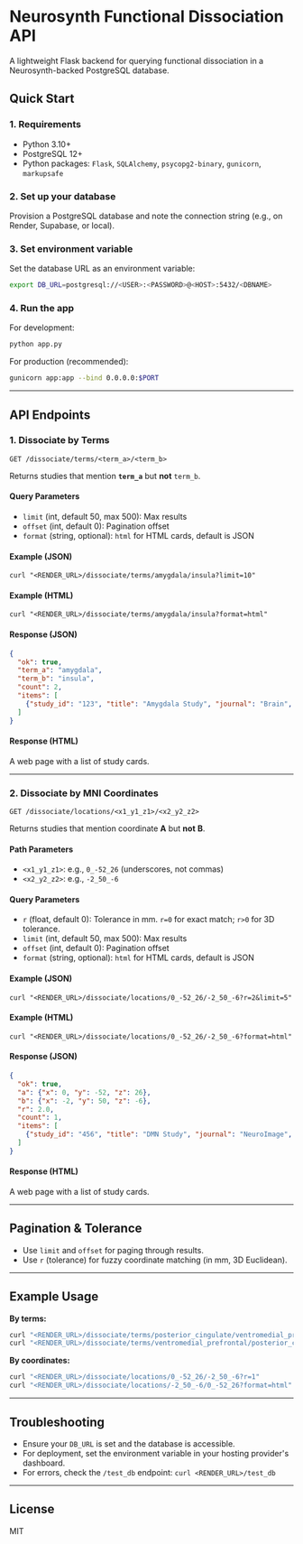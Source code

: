 # Neurosynth Functional Dissociation API

A lightweight Flask backend for querying functional dissociation in a Neurosynth-backed PostgreSQL database.

## Quick Start

### 1. Requirements
- Python 3.10+
- PostgreSQL 12+
- Python packages: `Flask`, `SQLAlchemy`, `psycopg2-binary`, `gunicorn`, `markupsafe`

### 2. Set up your database
Provision a PostgreSQL database and note the connection string (e.g., on Render, Supabase, or local).

### 3. Set environment variable
Set the database URL as an environment variable:

```bash
export DB_URL=postgresql://<USER>:<PASSWORD>@<HOST>:5432/<DBNAME>
```

### 4. Run the app

For development:
```bash
python app.py
```

For production (recommended):
```bash
gunicorn app:app --bind 0.0.0.0:$PORT
```

---

## API Endpoints

### 1. Dissociate by Terms

```
GET /dissociate/terms/<term_a>/<term_b>
```

Returns studies that mention **`term_a`** but **not** `term_b`.

#### Query Parameters
- `limit` (int, default 50, max 500): Max results
- `offset` (int, default 0): Pagination offset
- `format` (string, optional): `html` for HTML cards, default is JSON

#### Example (JSON)
```
curl "<RENDER_URL>/dissociate/terms/amygdala/insula?limit=10"
```

#### Example (HTML)
```
curl "<RENDER_URL>/dissociate/terms/amygdala/insula?format=html"
```

#### Response (JSON)
```json
{
  "ok": true,
  "term_a": "amygdala",
  "term_b": "insula",
  "count": 2,
  "items": [
    {"study_id": "123", "title": "Amygdala Study", "journal": "Brain", "year": 2018, "weight_a": 0.57}
  ]
}
```

#### Response (HTML)
A web page with a list of study cards.

---

### 2. Dissociate by MNI Coordinates

```
GET /dissociate/locations/<x1_y1_z1>/<x2_y2_z2>
```

Returns studies that mention coordinate **A** but **not** **B**.

#### Path Parameters
- `<x1_y1_z1>`: e.g., `0_-52_26` (underscores, not commas)
- `<x2_y2_z2>`: e.g., `-2_50_-6`

#### Query Parameters
- `r` (float, default 0): Tolerance in mm. `r=0` for exact match; `r>0` for 3D tolerance.
- `limit` (int, default 50, max 500): Max results
- `offset` (int, default 0): Pagination offset
- `format` (string, optional): `html` for HTML cards, default is JSON

#### Example (JSON)
```
curl "<RENDER_URL>/dissociate/locations/0_-52_26/-2_50_-6?r=2&limit=5"
```

#### Example (HTML)
```
curl "<RENDER_URL>/dissociate/locations/0_-52_26/-2_50_-6?format=html"
```

#### Response (JSON)
```json
{
  "ok": true,
  "a": {"x": 0, "y": -52, "z": 26},
  "b": {"x": -2, "y": 50, "z": -6},
  "r": 2.0,
  "count": 1,
  "items": [
    {"study_id": "456", "title": "DMN Study", "journal": "NeuroImage", "year": 2020, "any_example_coordinate_from_a": {"x": 0, "y": -52, "z": 26}}
  ]
}
```

#### Response (HTML)
A web page with a list of study cards.

---

## Pagination & Tolerance
- Use `limit` and `offset` for paging through results.
- Use `r` (tolerance) for fuzzy coordinate matching (in mm, 3D Euclidean).

---

## Example Usage

**By terms:**
```bash
curl "<RENDER_URL>/dissociate/terms/posterior_cingulate/ventromedial_prefrontal"
curl "<RENDER_URL>/dissociate/terms/ventromedial_prefrontal/posterior_cingulate?format=html"
```

**By coordinates:**
```bash
curl "<RENDER_URL>/dissociate/locations/0_-52_26/-2_50_-6?r=1"
curl "<RENDER_URL>/dissociate/locations/-2_50_-6/0_-52_26?format=html"
```

---

## Troubleshooting
- Ensure your `DB_URL` is set and the database is accessible.
- For deployment, set the environment variable in your hosting provider's dashboard.
- For errors, check the `/test_db` endpoint: `curl <RENDER_URL>/test_db`

---

## License
MIT
